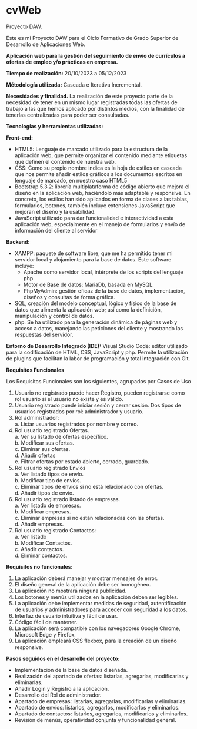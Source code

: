 # cvWeb
Proyecto DAW.

Este es mi Proyecto DAW para el Ciclo Formativo de Grado Superior de Desarrollo de Aplicaciones Web.

**Aplicación web para la gestión del seguimiento de envío de currículos a ofertas de empleo y/o prácticas en empresa.**

**Tiempo de realización:** 20/10/2023 a 05/12/2023

**Métodología utilizada:** Cascada e Iterativa Incremental.

**Necesidades y finalidad.**
La realización de este proyecto parte de la necesidad de tener en un mismo lugar registradas todas las ofertas de trabajo a las que hemos aplicado por distintos medios, con la finalidad de tenerlas centralizadas para poder ser consultadas.

**Tecnologías y herramientas utilizadas:**

**Front-end:**

* HTML5: Lenguaje de marcado utilizado para la estructura de la aplicación web, que permite organizar el contenido mediante etiquetas que definen el contenido de nuestra web.
* CSS: Como su propio nombre indica es la hoja de estilos en cascada que nos permite añadir estilos gráficos a los documentos escritos en lenguaje de marcado, en nuestro caso HTML5
* Bootstrap 5.3.2: librería multiplataforma de código abierto que mejora el diseño en la aplicación web, haciéndolo más adaptable y responsive. En concreto, los estilos han sido aplicados en forma de clases a las tablas, formularios, botones, también incluye extensiones JavaScript que mejoran el diseño y la usabilidad.
* JavaScript utilizado para dar funcionalidad e interactividad a esta aplicación web, especialmente en el manejo de formularios y envío de información del cliente al servidor

**Backend:**
* XAMPP: paquete de software libre, que me ha permitido tener mi servidor local y alojamiento para la base de datos. Este software incluye:
  *	Apache como servidor local, intérprete de los scripts del lenguaje php
  *	Motor de Base de datos: MariaDb, basada en MySQL.
  *	PhpMyAdmin: gestión eficaz de la base de datos, implementación, diseños y consultas de forma gráfica.
* SQL, creación del modelo conceptual, lógico y físico de la base de datos que alimenta la aplicación web; así como la definición, manipulación y control de datos. 
* php. Se ha utilizado para la generación dinámica de páginas web y acceso a datos, manejando las peticiones del cliente y mostrando las respuestas del servidor. 

**Entorno de Desarrollo Integrado (IDE):**
Visual Studio Code: editor utilizado para la codificación de HTML, CSS, JavaScript y php. Permite la utilización de plugins que facilitan la labor de programación y total integración con Git.

**Requisitos Funcionales**

Los Requisitos Funcionales son los siguientes, agrupados por Casos de Uso
1.	Usuario no registrado puede hacer Registro, pueden registrarse como rol usuario si el usuario no existe y es válido.
2.	Usuario registrado puede iniciar sesión y cerrar sesión. Dos tipos de usuarios registrados por rol: administrador y usuario.
3.	 Rol administrador:  
 a.	Listar usuarios registrados por nombre y correo.  
4.	Rol usuario registrado Ofertas.   
 a.	Ver su listado de ofertas específico.   
 b.	Modificar sus ofertas.   
 c.	Eliminar sus ofertas.   
 d.	Añadir ofertas  
 e.	Filtrar ofertas por estado abierto, cerrado, guardado.   
5.	Rol usuario registrado Envíos  
 a.	Ver listado tipos de envío.  
 b.	Modificar tipo de envíos.  
 c.	Eliminar tipos de envíos si no está relacionado con ofertas.  
 d.	Añadir tipos de envío.  
6.	Rol usuario registrado listado de empresas.  
 a.	Ver listado de empresas.   
 b.	Modificar empresas.   
 c.	Eliminar empresas si no están relacionadas con las ofertas.  
 d.	Añadir empresas.   
7.	Rol usuario registrado Contactos:  
 a.	Ver listado  
 b.	Modificar Contactos.  
 c.	Añadir contactos.  
 d.	Eliminar contactos.  

**Requisitos no funcionales:**

1.	La aplicación deberá manejar y mostrar mensajes de error. 
2.	El diseño general de la aplicación debe ser homogéneo.
3.	La aplicación no mostrará ninguna publicidad.
4.	Los botones y menús utilizados en la aplicación deben ser legibles.
5.	La aplicación debe implementar medidas de seguridad, autentificación de usuarios y administradores para acceder con seguridad a los datos.
6.	Interfaz de usuario intuitiva y fácil de usar.
7.	Código fácil de mantener. 
8.	La aplicación será compatible con los navegadores Google Chrome, Microsoft Edge y Firefox. 
9.	La aplicación empleará CSS flexbox, para la creación de un diseño responsive.

**Pasos seguidos en el desarrollo del proyecto:** 

* Implementación de la base de datos diseñada.
* Realización del apartado de ofertas: listarlas, agregarlas, modificarlas y eliminarlas.
* Añadir Login y Registro a la aplicación.
* Desarrollo del Rol de administrador.
* Apartado de empresas: listarlas, agregarlas, modificarlas y eliminarlas.
* Apartado de envíos: listarlos, agregarlos, modificarlos y eliminarlos.
* Apartado de contactos: listarlos, agregarlos, modificarlos y eliminarlos.
* Revisión de menús, operatividad conjunta y funcionalidad general.

 

